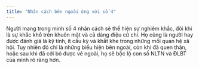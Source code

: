 ```yaml
---
title: "Nhân cách bên ngoài ứng với số 4"
---
```

Người mang trong mình số 4 nhân cách sẽ thể hiện sự nghiêm khắc, đôi khi là sự khắc khổ trên khuôn mặt và cả dáng điệu cử chỉ. Họ cũng là người hay được đánh giá là kỹ tính, ít cầu kỳ và khắt khe trong những mối quan hệ xã hội. Tuy nhiên đó chỉ là những biểu hiện bên ngoài, còn khi đã quen thân, hoặc sau khi đã cởi bỏ được vẻ ngoài, họ sẽ bộc lộ con số NLTN và ĐLBT của mình rõ ràng hơn.